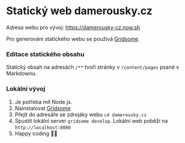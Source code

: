 # Statický web damerousky.cz
Adresa webu pro vývoj: https://damerousky-cz.now.sh

Pro generování statického webu se používá [Gridsome](https://gridsome.org/).

### Editace statického obsahu

Statický obsah na adresách `/**` tvoří stránky v `/content/pages` psané v Markdownu.

### Lokální vývoj 
1. Je potřeba mít Node.js.
2. Nainstalovat [Gridsome](https://gridsome.org/docs/#how-to-install)
3. Přejít do adresáře se zdrojáky webu `cd damerousky.cz`
3. Spustit lokální server `gridsome develop`. Lokální web poběží na `http://localhost:8080`
4. Happy coding 🎉🙌
